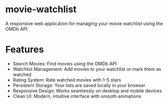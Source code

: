 # movie-watchlist

A responsive web application for managing your movie watchlist using the OMDb API.

# Features

- Search Movies: Find movies using the OMDb API
- Watchlist Management: Add movies to your watchlist or mark them as watched
- Rating System: Rate watched movies with 1-5 stars
- Persistent Storage: Your lists are saved locally in your browser
- Responsive Design: Works seamlessly on desktop and mobile devices
- Clean UI: Modern, intuitive interface with smooth animations
